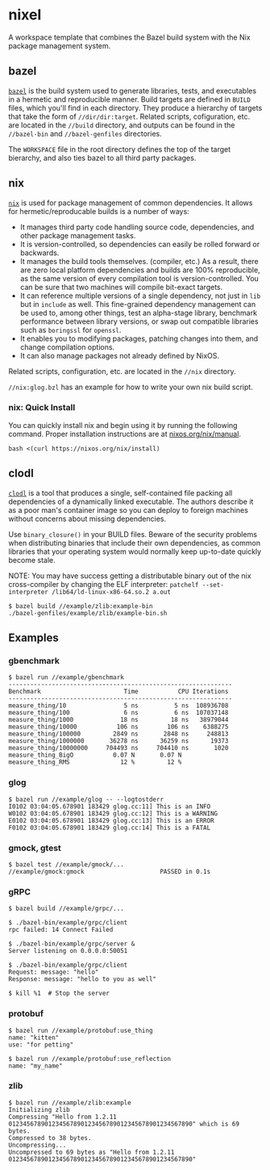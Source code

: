 # nixel

A workspace template that combines the Bazel build system with the Nix package management system.

## bazel

[`bazel`](https://bazel.build/) is the build system used to generate libraries, tests, and executables in a hermetic and reproducible manner. Build targets are defined in `BUILD` files, which you'll find in each directory. They produce a hierarchy of targets that take the form of `//dir/dir:target`. Related scripts, cofiguration, etc. are located in the `//build` directory, and outputs can be found in the `//bazel-bin` and `//bazel-genfiles` directories.

The `WORKSPACE` file in the root directory defines the top of the target bierarchy, and also ties bazel to all third party packages.

## nix

[`nix`](https://nixos.org/nix/) is used for package management of common dependencies. It allows for hermetic/reproducable builds is a number of ways:

* It manages third party code handling source code, dependencies, and other package management tasks.
* It is version-controlled, so dependencies can easily be rolled forward or backwards.
* It manages the build tools themselves. (compiler, etc.) As a result, there are zero local platform dependencies and builds are 100% reproducible, as the same version of every compilation tool is version-controlled. You can be sure that two machines will compile bit-exact targets. 
* It can reference multiple versions of a single dependency, not just in `lib` but in `include` as well. This fine-grained dependency management can be used to, among other things, test an alpha-stage library, benchmark performance between library versions, or swap out compatible libraries such as `boringssl` for `openssl`.
* It enables you to modifying packages, patching changes into them, and change compilation options.
* It can also manage packages not already defined by NixOS.

Related scripts, configuration, etc. are located in the `//nix` directory.

`//nix:glog.bzl` has an example for how to write your own nix build script.

### nix: Quick Install

You can quickly install nix and begin using it by running the following command. Proper installation instructions are at [nixos.org/nix/manual](https://nixos.org/nix/manual/#chap-quick-start). 

    bash <(curl https://nixos.org/nix/install)

## clodl

[`clodl`](https://github.com/tweag/clodl) is a tool that produces a single, self-contained file packing all dependencies of a dynamically linked executable. The authors describe it as a poor man's container image so you can deploy to foreign machines without concerns about missing dependencies.

Use `binary_closure()` in your BUILD files. Beware of the security problems when distributing binaries that include their own dependencies, as common libraries that your operating system would normally keep up-to-date quickly become stale.

NOTE: You may have success getting a distributable binary out of the nix cross-compiler by changing the ELF interpreter: `patchelf --set-interpreter /lib64/ld-linux-x86-64.so.2 a.out`

    $ bazel build //example/zlib:example-bin
    ./bazel-genfiles/example/zlib/example-bin.sh

## Examples

### gbenchmark

    $ bazel run //example/gbenchmark
    --------------------------------------------------------------
    Benchmark                       Time           CPU Iterations
    --------------------------------------------------------------
    measure_thing/10                5 ns          5 ns  108936708
    measure_thing/100               6 ns          6 ns  107037148
    measure_thing/1000             18 ns         18 ns   38979044
    measure_thing/10000           106 ns        106 ns    6388275
    measure_thing/100000         2849 ns       2848 ns     248813
    measure_thing/1000000       36278 ns      36259 ns      19373
    measure_thing/10000000     704493 ns     704410 ns       1020
    measure_thing_BigO           0.07 N       0.07 N 
    measure_thing_RMS              12 %         12 % 

### glog

    $ bazel run //example/glog -- --logtostderr
    I0102 03:04:05.678901 183429 glog.cc:11] This is an INFO
    W0102 03:04:05.678901 183429 glog.cc:12] This is a WARNING
    E0102 03:04:05.678901 183429 glog.cc:13] This is an ERROR
    F0102 03:04:05.678901 183429 glog.cc:14] This is a FATAL

### gmock, gtest

    $ bazel test //example/gmock/...
    //example/gmock:gmock                     PASSED in 0.1s

### gRPC
    
    $ bazel build //example/grpc/...
    
    $ ./bazel-bin/example/grpc/client
    rpc failed: 14 Connect Failed
    
    $ ./bazel-bin/example/grpc/server &
    Server listening on 0.0.0.0:50051
    
    $ ./bazel-bin/example/grpc/client
    Request: message: "hello"
    Response: message: "hello to you as well"
    
    $ kill %1  # Stop the server

### protobuf

    $ bazel run //example/protobuf:use_thing
    name: "kitten"
    use: "for petting"

    $ bazel run //example/protobuf:use_reflection
    name: "my_name"

### zlib

    $ bazel run //example/zlib:example
    Initializing zlib
    Compressing "Hello from 1.2.11 012345678901234567890123456789012345678901234567890" which is 69 bytes.
    Compressed to 38 bytes.
    Uncompressing...
    Uncompressed to 69 bytes as "Hello from 1.2.11 012345678901234567890123456789012345678901234567890"

